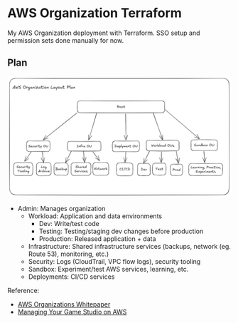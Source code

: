 # AWS Organization Terraform

My AWS Organization deployment with Terraform. SSO setup and permission sets done manually for now.

## Plan

![AWS Organization Diagram](./diagrams/aws-organization-draft.png)

- Admin: Manages organization
  - Workload: Application and data environments
    - Dev: Write/test code
    - Testing: Testing/staging dev changes before production
    - Production: Released application + data
  - Infrastructure: Shared infrastructure services (backups, network (eg. Route 53), monitoring, etc.)
  - Security: Logs (CloudTrail, VPC flow logs), security tooling
  - Sandbox: Experiment/test AWS services, learning, etc.
  - Deployments: CI/CD services

Reference:

- [AWS Organizations Whitepaper](https://docs.aws.amazon.com/whitepapers/latest/organizing-your-aws-environment/recommended-ous-and-accounts.html)
- [Managing Your Game Studio on AWS](https://aws.amazon.com/blogs/gametech/managing-your-game-studio-on-aws-part-1/)

